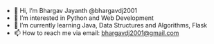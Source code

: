 - 👋 Hi, I’m Bhargav Jayanth @bhargavdj2001
- 👀 I’m interested in Python and Web Development
- 🌱 I’m currently learning Java, Data Structures and Algorithms, Flask
- 📫 How to reach me via email: bhargavdj2001@gmail.com

<!---
bhargavdj2001/bhargavdj2001 is a ✨ special ✨ repository because its `README.md` (this file) appears on your GitHub profile.
You can click the Preview link to take a look at your changes.
--->
